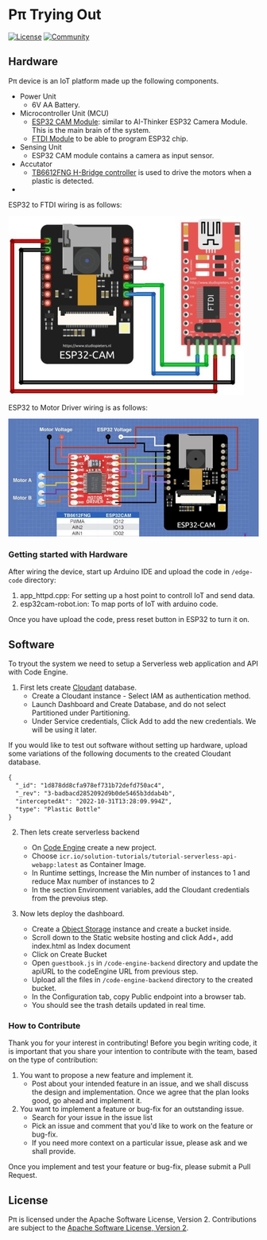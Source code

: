 # Pπ Trying Out


[![License](https://img.shields.io/badge/License-Apache2-blue.svg)](https://www.apache.org/licenses/LICENSE-2.0)
[![Community](https://img.shields.io/badge/Join-Community-blue)](https://discord.gg/9VVKhs6fSu) 

## Hardware

Pπ device is an IoT platform made up the following components.
- Power Unit 
    - 6V AA Battery. 
- Microcontroller Unit (MCU) 
    - [ESP32 CAM Module](https://amzn.to/2RjsVnm): similar to AI-Thinker ESP32 Camera Module. This is the main brain of the system.
    - [FTDI Module](https://amzn.to/3wWjQjD) to be able to program ESP32 chip.
- Sensing Unit
    - ESP32 CAM module contains a camera as input sensor.
- Accutator
    - [TB6612FNG H-Bridge controller](https://dronebotworkshop.com/tb6612fng-h-bridge/) is used to drive the motors when a plastic is detected.
- 

ESP32 to FTDI wiring is as follows:

![Roadmap](https://raw.githubusercontent.com/thiloshon/Personal-Plastic-Interceptor/main/images/ftdi.jpg)

ESP32 to Motor Driver wiring is as follows:

![Roadmap](https://raw.githubusercontent.com/thiloshon/Personal-Plastic-Interceptor/main/images/driver.PNG)


### Getting started with Hardware

After wiring the device, start up Arduino IDE and upload the code in ```/edge-code``` directory:
1. app_httpd.cpp: For setting up a host point to controll IoT and send data.
2. esp32cam-robot.ion: To map ports of IoT with arduino code.

Once you have upload the code, press reset button in ESP32 to turn it on. 


## Software

To tryout the system we need to setup a Serverless web application and API with Code Engine.

1. First lets create [Cloudant](https://cloud.ibm.com/docs/Cloudant?topic=Cloudant-getting-started-with-cloudant) database.
    - Create a Cloudant instance - Select IAM as authentication method.
    - Launch Dashboard and Create Database, and do not select Partitioned under Partitioning.
    - Under Service credentials, Click Add to add the new credentials. We will be using it later. 

If you would like to test out software without setting up hardware, upload some variations of the following documents to the created Cloudant database. 

```
{
  "_id": "1d878dd8cfa978ef731b72defd750ac4",
  "_rev": "3-badbacd2852092d9b0de5465b3ddab4b",
  "interceptedAt": "2022-10-31T13:28:09.994Z",
  "type": "Plastic Bottle"
}
```

2. Then lets create serverless backend
    - On [Code Engine](https://cloud.ibm.com/codeengine/overview) create a new project.
    - Choose ```icr.io/solution-tutorials/tutorial-serverless-api-webapp:latest``` as Container Image.
    - In Runtime settings, Increase the Min number of instances to 1 and reduce Max number of instances to 2 
    - In the section Environment variables, add the Cloudant credentials from the prevoius step.

3. Now lets deploy the dashboard.
    - Create a [Object Storage](https://cloud.ibm.com/objectstorage/create) instance and create a bucket inside.
    - Scroll down to the Static website hosting and click Add+, add index.html as Index document
    - Click on Create Bucket
    - Open ```guestbook.js``` in ```/code-engine-backend``` directory and update the apiURL to the codeEngine URL from previous step.
    - Upload all the files in ```/code-engine-backend``` directory to the created bucket. 
    - In the Configuration tab, copy Public endpoint into a browser tab.
    - You should see the trash details updated in real time.


### How to Contribute

Thank you for your interest in contributing! Before you begin writing code, it is important that you share your intention to contribute with the team, based on the type of contribution:

1.  You want to propose a new feature and implement it.
    -   Post about your intended feature in an issue, and we shall discuss the design and implementation. Once we agree that the plan looks good, go ahead and implement it.
2.  You want to implement a feature or bug-fix for an outstanding issue.
    -   Search for your issue in the issue list
    -   Pick an issue and comment that you'd like to work on the feature or bug-fix.
    -   If you need more context on a particular issue, please ask and we shall provide.

Once you implement and test your feature or bug-fix, please submit a Pull Request.


## License

Pπ is licensed under the Apache Software License, Version 2.
Contributions are subject to the [Apache Software License, Version 2](http://www.apache.org/licenses/LICENSE-2.0.txt).